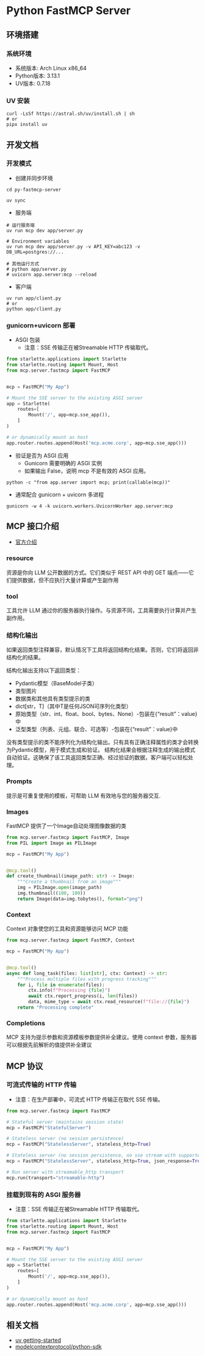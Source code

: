 # Python FastMCP Server

## 环境搭建

### 系统环境

- 系统版本: Arch Linux x86_64
- Python版本: 3.13.1
- UV版本: 0.7.18

### UV 安装

```shell
curl -LsSf https://astral.sh/uv/install.sh | sh
# or
pipx install uv
```

## 开发文档

### 开发模式

- 创建并同步环境

```shell
cd py-fastmcp-server

uv sync
```

- 服务端

```shell
# 运行服务端
uv run mcp dev app/server.py

# Environment variables
uv run mcp dev app/server.py -v API_KEY=abc123 -v DB_URL=postgres://...

# 其他运行方式
# python app/server.py
# uvicorn app.server:mcp --reload
```

- 客户端

```shell
uv run app/client.py
# or
python app/client.py
```

### gunicorn+uvicorn 部署

- ASGI  包装
  - 注意：SSE 传输正在被Streamable HTTP 传输取代。

```py
from starlette.applications import Starlette
from starlette.routing import Mount, Host
from mcp.server.fastmcp import FastMCP


mcp = FastMCP("My App")

# Mount the SSE server to the existing ASGI server
app = Starlette(
    routes=[
        Mount('/', app=mcp.sse_app()),
    ]
)

# or dynamically mount as host
app.router.routes.append(Host('mcp.acme.corp', app=mcp.sse_app()))
```

- 验证是否为 ASGI 应用
  - Gunicorn 需要明确的 ASGI 实例
  - 如果输出 False，说明 mcp 不是有效的 ASGI 应用。

```shell
python -c "from app.server import mcp; print(callable(mcp))"
```

- 通常配合 gunicorn + uvicorn 多进程

```shell
gunicorn -w 4 -k uvicorn.workers.UvicornWorker app.server:mcp
```

## MCP 接口介绍

- [官方介绍](https://github.com/modelcontextprotocol/python-sdk?tab=readme-ov-file#mcp-primitives)

### resource

资源是你向 LLM 公开数据的方式。它们类似于 REST API 中的 GET 端点——它们提供数据，但不应执行大量计算或产生副作用

### tool

工具允许 LLM 通过你的服务器执行操作。与资源不同，工具需要执行计算并产生副作用。

### 结构化输出

如果返回类型注释兼容，默认情况下工具将返回结构化结果。否则，它们将返回非结构化的结果。

结构化输出支持以下返回类型：

- Pydantic模型（BaseModel子类）
- 类型图片
- 数据类和其他具有类型提示的类
- dict[str，T]（其中T是任何JSON可序列化类型）
- 原始类型（str、int、float、bool、bytes、None）-包装在{“result”：value}中
- 泛型类型（列表、元组、联合、可选等）-包装在{“result”：value}中

没有类型提示的类不能序列化为结构化输出。只有具有正确注释属性的类才会转换为Pydantic模型，用于模式生成和验证。
结构化结果会根据注释生成的输出模式自动验证。这确保了该工具返回类型正确、经过验证的数据，客户端可以轻松处理。

### Prompts

提示是可重复使用的模板，可帮助 LLM 有效地与您的服务器交互.

### Images

FastMCP 提供了一个Image自动处理图像数据的类

```py
from mcp.server.fastmcp import FastMCP, Image
from PIL import Image as PILImage

mcp = FastMCP("My App")


@mcp.tool()
def create_thumbnail(image_path: str) -> Image:
    """Create a thumbnail from an image"""
    img = PILImage.open(image_path)
    img.thumbnail((100, 100))
    return Image(data=img.tobytes(), format="png")
```

### Context

Context 对象使您的工具和资源能够访问 MCP 功能

```py
from mcp.server.fastmcp import FastMCP, Context

mcp = FastMCP("My App")


@mcp.tool()
async def long_task(files: list[str], ctx: Context) -> str:
    """Process multiple files with progress tracking"""
    for i, file in enumerate(files):
        ctx.info(f"Processing {file}")
        await ctx.report_progress(i, len(files))
        data, mime_type = await ctx.read_resource(f"file://{file}")
    return "Processing complete"
```

### Completions

MCP 支持为提示参数和资源模板参数提供补全建议。使用 context 参数，服务器可以根据先前解析的值提供补全建议

## MCP 协议

### 可流式传输的 HTTP 传输

- 注意：在生产部署中，可流式 HTTP 传输正在取代 SSE 传输。

```py
from mcp.server.fastmcp import FastMCP

# Stateful server (maintains session state)
mcp = FastMCP("StatefulServer")

# Stateless server (no session persistence)
mcp = FastMCP("StatelessServer", stateless_http=True)

# Stateless server (no session persistence, no sse stream with supported client)
mcp = FastMCP("StatelessServer", stateless_http=True, json_response=True)

# Run server with streamable_http transport
mcp.run(transport="streamable-http")
```

### 挂载到现有的 ASGI 服务器

- 注意：SSE 传输正在被Streamable HTTP 传输取代。

```py
from starlette.applications import Starlette
from starlette.routing import Mount, Host
from mcp.server.fastmcp import FastMCP


mcp = FastMCP("My App")

# Mount the SSE server to the existing ASGI server
app = Starlette(
    routes=[
        Mount('/', app=mcp.sse_app()),
    ]
)

# or dynamically mount as host
app.router.routes.append(Host('mcp.acme.corp', app=mcp.sse_app()))
```

## 相关文档

- [uv getting-started](https://docs.astral.sh/uv/getting-started)
- [modelcontextprotocol/python-sdk](https://github.com/modelcontextprotocol/python-sdk)
